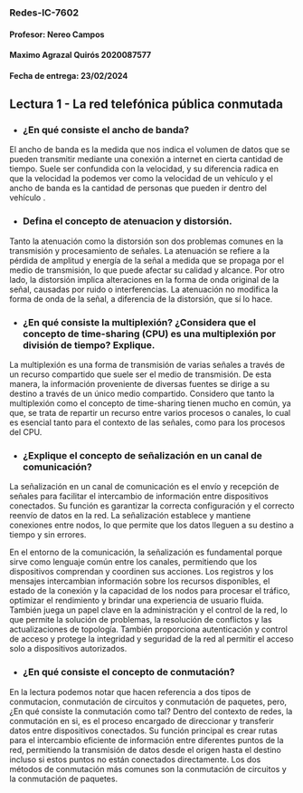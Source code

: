 ﻿
### Redes-IC-7602
#### Profesor: Nereo Campos
#### Maximo Agrazal Quirós 2020087577
#### Fecha de entrega: 23/02/2024

## Lectura 1 - La red telefónica pública conmutada

 - ### ¿En qué consiste el ancho de banda? 
 
 El ancho de banda es la medida que nos indica el volumen de datos que se pueden transmitir mediante una conexión a internet en cierta cantidad de tiempo. Suele ser confundida con la velocidad, y su diferencia radica en que la velocidad la podemos ver como la velocidad de un vehículo y el ancho de banda es la cantidad de personas que pueden ir dentro del vehículo .
 
 - ### Defina el concepto de atenuacion y distorsión.
 
Tanto la atenuación como la distorsión son dos problemas comunes en la transmisión y procesamiento de señales. La atenuación se refiere a la pérdida de amplitud y energía de la señal a medida que se propaga por el medio de transmisión, lo que puede afectar su calidad y alcance. Por otro lado, la distorsión implica alteraciones en la forma de onda original de la señal, causadas por ruido o interferencias. La atenuación no modifica la forma de onda de la señal, a diferencia de la distorsión, que sí lo hace.

-  ### ¿En qué consiste la multiplexión? ¿Considera que el concepto de time-sharing (CPU) es una multiplexión por división de tiempo? Explique.

La multiplexión es una forma de transmisión de varias señales a través de un recurso compartido que suele ser el medio de transmisión. De esta manera, la información proveniente de diversas fuentes se dirige a su destino a través de un único medio compartido. Considero que tanto la multiplexión como el concepto de time-sharing tienen mucho en común, ya que, se trata de repartir un recurso entre varios  procesos o canales, lo cual es esencial tanto para el contexto de las señales, como para los procesos del CPU.
   
 -  ### ¿Explique el concepto de señalización en un canal de comunicación?


La señalización en un canal de comunicación es el envío y recepción de señales para facilitar el intercambio de información entre dispositivos conectados. Su función es garantizar la correcta configuración y el correcto reenvío de datos en la red. La señalización establece y mantiene conexiones entre nodos, lo que permite que los datos lleguen a su destino a tiempo y sin errores.

En el entorno de la comunicación, la señalización es fundamental porque sirve como lenguaje común entre los canales, permitiendo que los dispositivos comprendan y coordinen sus acciones. Los registros y los mensajes intercambian información sobre los recursos disponibles, el estado de la conexión y la capacidad de los nodos para procesar el tráfico, optimizar el rendimiento y brindar una experiencia de usuario fluida. También juega un papel clave en la administración y el control de la red, lo que permite la solución de problemas, la resolución de conflictos y las actualizaciones de topología. También proporciona autenticación y control de acceso y protege la integridad y seguridad de la red al permitir el acceso solo a dispositivos autorizados.

 - ### ¿En qué consiste el concepto de conmutación?
 
 En la lectura podemos notar que hacen referencia a dos tipos de conmutacion, conmutación de circuitos y conmutación de paquetes, pero, ¿En qué consiste la conmutación como tal? Dentro del contexto de redes, la conmutación en si, es el proceso encargado de direccionar y transferir datos entre dispositivos conectados. Su función principal es crear rutas para el intercambio eficiente de información entre diferentes puntos de la red, permitiendo la transmisión de datos desde el origen hasta el destino incluso si estos puntos no están conectados directamente.  Los dos métodos de conmutación más comunes son la conmutación de circuitos y la conmutación de paquetes. 


